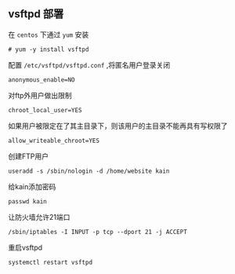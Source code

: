 ## vsftpd 部署

在 `centos` 下通过 `yum` 安装

```shell
# yum -y install vsftpd
```

配置 `/etc/vsftpd/vsftpd.conf` ,将匿名用户登录关闭

```
anonymous_enable=NO
```

对ftp外用户做出限制

```
chroot_local_user=YES
```

如果用户被限定在了其主目录下，则该用户的主目录不能再具有写权限了

```
allow_writeable_chroot=YES
```

创建FTP用户

```
useradd -s /sbin/nologin -d /home/website kain
```

给kain添加密码

```
passwd kain
```

让防火墙允许21端口

```
/sbin/iptables -I INPUT -p tcp --dport 21 -j ACCEPT
```

重启vsftpd

```
systemctl restart vsftpd
```